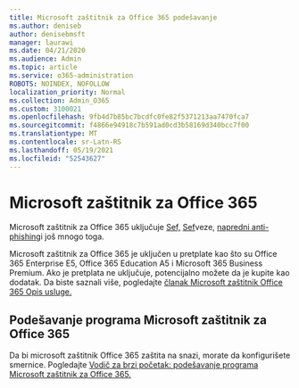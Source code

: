 ```yaml
---
title: Microsoft zaštitnik za Office 365 podešavanje
ms.author: deniseb
author: denisebmsft
manager: laurawi
ms.date: 04/21/2020
ms.audience: Admin
ms.topic: article
ms.service: o365-administration
ROBOTS: NOINDEX, NOFOLLOW
localization_priority: Normal
ms.collection: Admin_O365
ms.custom: 3100021
ms.openlocfilehash: 9fb4d7b85bc7bcdfc0fe82f5371213aa7470fca7
ms.sourcegitcommit: f4866e94918c7b591ad0cd3b58169d340bcc7f00
ms.translationtype: MT
ms.contentlocale: sr-Latn-RS
ms.lasthandoff: 05/19/2021
ms.locfileid: "52543627"
---
```

# <a name="microsoft-defender-for-office-365"></a>Microsoft zaštitnik za Office 365

Microsoft zaštitnik za Office 365 uključuje [Sef,](/microsoft-365/security/office-365-security/atp-safe-attachments) [Sef](/microsoft-365/security/office-365-security/atp-safe-links)veze, [napredni anti-phishing](/microsoft-365/security/office-365-security/atp-anti-phishing)i još mnogo toga. 

Microsoft zaštitnik za Office 365 je uključen u pretplate kao što su Office 365 Enterprise E5, Office 365 Education A5 i Microsoft 365 Business Premium. Ako je pretplata ne uključuje, potencijalno možete da je kupite kao dodatak. Da biste saznali više, pogledajte [članak Microsoft zaštitnik Office 365 Opis usluge.](/office365/servicedescriptions/office-365-advanced-threat-protection-service-description)

## <a name="set-up-microsoft-defender-for-office-365"></a>Podešavanje programa Microsoft zaštitnik za Office 365

Da bi microsoft zaštitnik Office 365 zaštita na snazi, morate da konfigurišete smernice. Pogledajte [Vodič za brzi početak: podešavanje programa Microsoft zaštitnik za Office 365.](/microsoft-365/security/office-365-security/office-365-atp)

